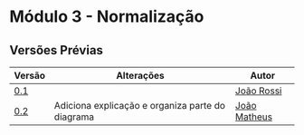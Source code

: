 # Módulo 3 - Normalização

## Versões Prévias

| Versão | Alterações | Autor | 
| ------ | ---------- | ----- |
| [0.1](./vikings_MRel_Normalizado-v0.1.png) | | [João Rossi](https://github.com/bielrossi15) |
| [0.2](./vikings_MRel_Normalizado-v0.2.png) | Adiciona explicação e organiza parte do diagrama | [João Matheus](https://github.com/J-Matheus) |

